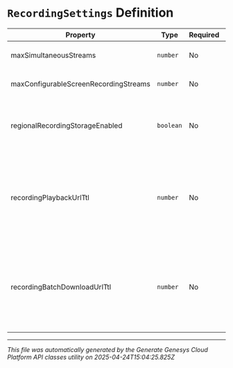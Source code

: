 # `RecordingSettings` Definition

| Property | Type | Required | Description |
|----------|------|----------|-------------|
| maxSimultaneousStreams | `number` | No | Maximum number of simultaneous screen recording streams |
| maxConfigurableScreenRecordingStreams | `number` | No | Upper limit that maxSimultaneousStreams can be configured |
| regionalRecordingStorageEnabled | `boolean` | No | Store call recordings in the region where they are intended to be recorded, otherwise in the organization's home region |
| recordingPlaybackUrlTtl | `number` | No | The duration in minutes for which the generated URL for recording playback remains valid.The default duration is set to 60 minutes, with a minimum allowable duration of 2 minutes and a maximum of 60 minutes. |
| recordingBatchDownloadUrlTtl | `number` | No | The duration in minutes for which the generated URL for recording batch download remains valid.The default duration is set to 60 minutes, with a minimum allowable duration of 2 minutes and a maximum of 60 minutes. |

---

*This file was automatically generated by the Generate Genesys Cloud Platform API classes utility on 2025-04-24T15:04:25.825Z*